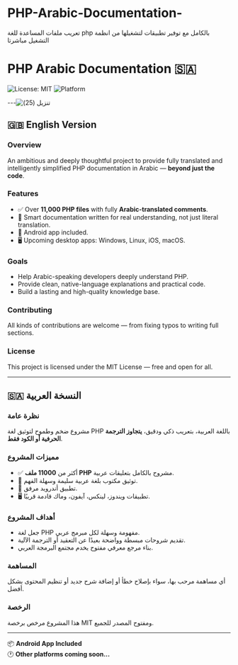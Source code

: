 # PHP-Arabic-Documentation-

تعريب ملفات المساعدة للغة php بالكامل مع توفير تطبيقات لتشغيلها من انظمة التشغيل مباشرتا
# PHP Arabic Documentation 🇸🇦

![License: MIT](https://img.shields.io/badge/License-MIT-green.svg)
![Platform](https://img.shields.io/badge/platform-Android%20%7C%20Win%20%7C%20Linux%20%7C%20iOS%20%7C%20macOS-lightgrey)

---![تنزيل (25)](https://github.com/user-attachments/assets/28c194e5-e526-4d65-94cf-a6879d22acd5)


## 🇬🇧 English Version

### Overview

An ambitious and deeply thoughtful project to provide fully translated and intelligently simplified PHP documentation in Arabic — **beyond just the code**.

### Features

- ✅ Over **11,000 PHP files** with fully **Arabic-translated comments**.
- 📘 Smart documentation written for real understanding, not just literal translation.
- 📱 Android app included.
- 🖥️ Upcoming desktop apps: Windows, Linux, iOS, macOS.

### Goals

- Help Arabic-speaking developers deeply understand PHP.
- Provide clean, native-language explanations and practical code.
- Build a lasting and high-quality knowledge base.

### Contributing

All kinds of contributions are welcome — from fixing typos to writing full sections.

### License

This project is licensed under the MIT License — free and open for all.

---

## 🇸🇦 النسخة العربية

### نظرة عامة

مشروع ضخم وطموح لتوثيق لغة PHP باللغة العربية، بتعريب ذكي ودقيق، **يتجاوز الترجمة الحرفية أو الكود فقط**.

### مميزات المشروع

- ✅ أكثر من **11000 ملف PHP** مشروح بالكامل بتعليقات عربية.
- 📘 توثيق مكتوب بلغة عربية سليمة وسهلة الفهم.
- 📱 تطبيق أندرويد مرفق.
- 🖥️ تطبيقات ويندوز، لينكس، آيفون، وماك قادمة قريبًا.

### أهداف المشروع

- جعل لغة PHP مفهومة وسهلة لكل مبرمج عربي.
- تقديم شروحات مبسطة وواضحة بعيدًا عن التعقيد أو الترجمة الآلية.
- بناء مرجع معرفي مفتوح يخدم مجتمع البرمجة العربي.

### المساهمة

أي مساهمة مرحب بها، سواء بإصلاح خطأ أو إضافة شرح جديد أو تنظيم المحتوى بشكل أفضل.

### الرخصة

هذا المشروع مرخص برخصة MIT ومفتوح المصدر للجميع.

---

📦 **Android App Included**  
🕐 **Other platforms coming soon...**


